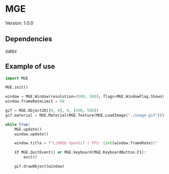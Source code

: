 # MGE

Version: 1.0.0

## Dependencies
[`numpy`](https://pypi.org/project/numpy/)

## Example of use
```py
import MGE

MGE.init()

window = MGE.Window(resolution=(500, 500), flags=MGE.WindowFlag.Shown)
window.frameRateLimit = 60

gif = MGE.Object2D([0, 0], 0, [500, 500])
gif.material = MGE.Material(MGE.Texture(MGE.LoadImage("./image.gif")))

while True:
    MGE.update()
    window.update()

    window.title = f"LibMGE OpenGif | FPS: {int(window.frameRate)}"

    if MGE.QuitEvent() or MGE.keyboard(MGE.KeyboardButton.F1):
        exit()

    gif.drawObject(window)
```